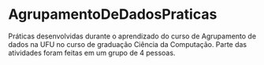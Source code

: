 # AgrupamentoDeDadosPraticas
Práticas desenvolvidas durante o aprendizado do curso de Agrupamento de dados na UFU no curso de graduação Ciência da Computação.
Parte das atividades foram feitas em um grupo de 4 pessoas.
